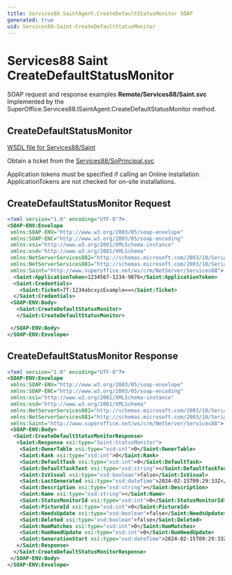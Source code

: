 ```yaml
---
title: Services88.SaintAgent.CreateDefaultStatusMonitor SOAP
generated: true
uid: Services88-Saint-CreateDefaultStatusMonitor
---
```


# Services88 Saint CreateDefaultStatusMonitor

SOAP request and response examples **Remote/Services88/Saint.svc**
Implemented by the <see cref="M:SuperOffice.Services88.ISaintAgent.CreateDefaultStatusMonitor">SuperOffice.Services88.ISaintAgent.CreateDefaultStatusMonitor</see> method.

## CreateDefaultStatusMonitor





[WSDL file for Services88/Saint](../Services88-Saint.md)

Obtain a ticket from the [Services88/SoPrincipal.svc](../SoPrincipal/index.md)

Application tokens must be specified if calling an Online installation. ApplicationTokens are not checked for on-site installations.

## CreateDefaultStatusMonitor Request

```xml
<?xml version="1.0" encoding="UTF-8"?>
<SOAP-ENV:Envelope
 xmlns:SOAP-ENV="http://www.w3.org/2003/05/soap-envelope"
 xmlns:SOAP-ENC="http://www.w3.org/2003/05/soap-encoding"
 xmlns:xsi="http://www.w3.org/2001/XMLSchema-instance"
 xmlns:xsd="http://www.w3.org/2001/XMLSchema"
 xmlns:NetServerServices882="http://schemas.microsoft.com/2003/10/Serialization/Arrays"
 xmlns:NetServerServices881="http://schemas.microsoft.com/2003/10/Serialization/"
 xmlns:Saint="http://www.superoffice.net/ws/crm/NetServer/Services88">
  <Saint:ApplicationToken>1234567-1234-9876</Saint:ApplicationToken>
  <Saint:Credentials>
    <Saint:Ticket>7T:1234abcxyzExample==</Saint:Ticket>
  </Saint:Credentials>
 <SOAP-ENV:Body>
   <Saint:CreateDefaultStatusMonitor>
   </Saint:CreateDefaultStatusMonitor>

 </SOAP-ENV:Body>
</SOAP-ENV:Envelope>

```


## CreateDefaultStatusMonitor Response

```xml
<?xml version="1.0" encoding="UTF-8"?>
<SOAP-ENV:Envelope
 xmlns:SOAP-ENV="http://www.w3.org/2003/05/soap-envelope"
 xmlns:SOAP-ENC="http://www.w3.org/2003/05/soap-encoding"
 xmlns:xsi="http://www.w3.org/2001/XMLSchema-instance"
 xmlns:xsd="http://www.w3.org/2001/XMLSchema"
 xmlns:NetServerServices882="http://schemas.microsoft.com/2003/10/Serialization/Arrays"
 xmlns:NetServerServices881="http://schemas.microsoft.com/2003/10/Serialization/"
 xmlns:Saint="http://www.superoffice.net/ws/crm/NetServer/Services88">
 <SOAP-ENV:Body>
  <Saint:CreateDefaultStatusMonitorResponse>
   <Saint:Response xsi:type="Saint:StatusMonitor">
    <Saint:OwnerTable xsi:type="xsd:int">0</Saint:OwnerTable>
    <Saint:Rank xsi:type="xsd:int">0</Saint:Rank>
    <Saint:DefaultTask xsi:type="xsd:int">0</Saint:DefaultTask>
    <Saint:DefaultTaskText xsi:type="xsd:string"></Saint:DefaultTaskText>
    <Saint:IsVisual xsi:type="xsd:boolean">false</Saint:IsVisual>
    <Saint:LastGenerated xsi:type="xsd:dateTime">2024-02-15T09:29:33Z</Saint:LastGenerated>
    <Saint:Description xsi:type="xsd:string"></Saint:Description>
    <Saint:Name xsi:type="xsd:string"></Saint:Name>
    <Saint:StatusMonitorId xsi:type="xsd:int">0</Saint:StatusMonitorId>
    <Saint:PictureId xsi:type="xsd:int">0</Saint:PictureId>
    <Saint:NeedsUpdate xsi:type="xsd:boolean">false</Saint:NeedsUpdate>
    <Saint:Deleted xsi:type="xsd:boolean">false</Saint:Deleted>
    <Saint:NumMatches xsi:type="xsd:int">0</Saint:NumMatches>
    <Saint:NumNeedUpdate xsi:type="xsd:int">0</Saint:NumNeedUpdate>
    <Saint:GenerationStart xsi:type="xsd:dateTime">2024-02-15T09:29:33Z</Saint:GenerationStart>
   </Saint:Response>
  </Saint:CreateDefaultStatusMonitorResponse>
 </SOAP-ENV:Body>
</SOAP-ENV:Envelope>

```

